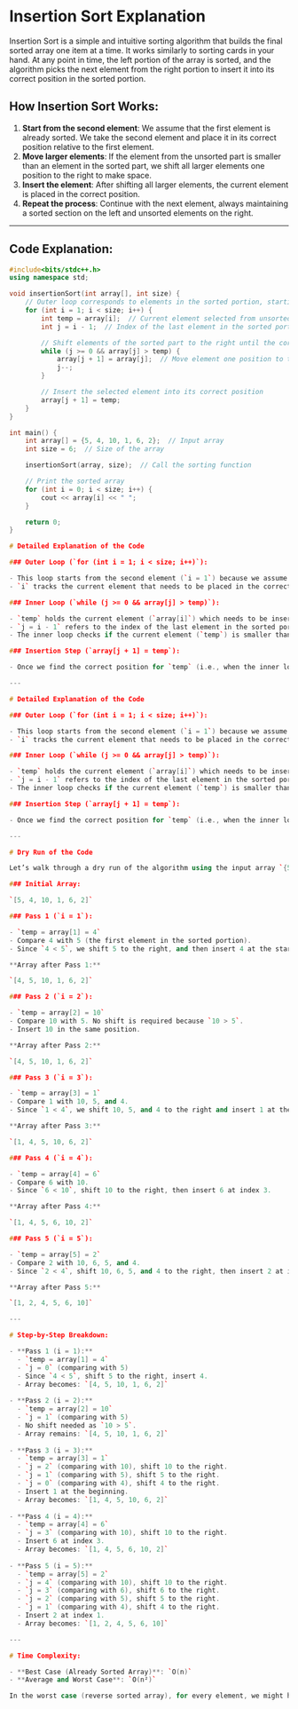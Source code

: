 # Insertion Sort Explanation

Insertion Sort is a simple and intuitive sorting algorithm that builds the final sorted array one item at a time. It works similarly to sorting cards in your hand. At any point in time, the left portion of the array is sorted, and the algorithm picks the next element from the right portion to insert it into its correct position in the sorted portion.

## How Insertion Sort Works:

1. **Start from the second element**: We assume that the first element is already sorted. We take the second element and place it in its correct position relative to the first element.
2. **Move larger elements**: If the element from the unsorted part is smaller than an element in the sorted part, we shift all larger elements one position to the right to make space.
3. **Insert the element**: After shifting all larger elements, the current element is placed in the correct position.
4. **Repeat the process**: Continue with the next element, always maintaining a sorted section on the left and unsorted elements on the right.

---

## Code Explanation:

```cpp
#include<bits/stdc++.h>
using namespace std;

void insertionSort(int array[], int size) {
    // Outer loop corresponds to elements in the sorted portion, starting from index 1 
    for (int i = 1; i < size; i++) {
        int temp = array[i];  // Current element selected from unsorted part
        int j = i - 1;  // Index of the last element in the sorted portion

        // Shift elements of the sorted part to the right until the correct position for temp is found
        while (j >= 0 && array[j] > temp) {
            array[j + 1] = array[j];  // Move element one position to the right
            j--;
        }

        // Insert the selected element into its correct position
        array[j + 1] = temp;
    }
}

int main() {
    int array[] = {5, 4, 10, 1, 6, 2};  // Input array
    int size = 6;  // Size of the array

    insertionSort(array, size);  // Call the sorting function

    // Print the sorted array
    for (int i = 0; i < size; i++) {
        cout << array[i] << " ";
    }

    return 0;
}

# Detailed Explanation of the Code

### Outer Loop (`for (int i = 1; i < size; i++)`):

- This loop starts from the second element (`i = 1`) because we assume that the first element is already sorted.
- `i` tracks the current element that needs to be placed in the correct position in the sorted portion.

### Inner Loop (`while (j >= 0 && array[j] > temp)`):

- `temp` holds the current element (`array[i]`) which needs to be inserted into the sorted part.
- `j = i - 1` refers to the index of the last element in the sorted portion.
- The inner loop checks if the current element (`temp`) is smaller than any element in the sorted portion. If so, it shifts the larger elements one position to the right until it finds the correct spot for `temp`.

### Insertion Step (`array[j + 1] = temp`):

- Once we find the correct position for `temp` (i.e., when the inner loop terminates), we insert it at index `j + 1`.

---

# Detailed Explanation of the Code

### Outer Loop (`for (int i = 1; i < size; i++)`):

- This loop starts from the second element (`i = 1`) because we assume that the first element is already sorted.
- `i` tracks the current element that needs to be placed in the correct position in the sorted portion.

### Inner Loop (`while (j >= 0 && array[j] > temp)`):

- `temp` holds the current element (`array[i]`) which needs to be inserted into the sorted part.
- `j = i - 1` refers to the index of the last element in the sorted portion.
- The inner loop checks if the current element (`temp`) is smaller than any element in the sorted portion. If so, it shifts elements to the right.

### Insertion Step (`array[j + 1] = temp`):

- Once we find the correct position for `temp` (i.e., when the inner loop terminates), we insert it at index `j + 1`.

---

# Dry Run of the Code

Let’s walk through a dry run of the algorithm using the input array `{5, 4, 10, 1, 6, 2}`.

### Initial Array:

`[5, 4, 10, 1, 6, 2]`

### Pass 1 (`i = 1`):

- `temp = array[1] = 4`
- Compare 4 with 5 (the first element in the sorted portion).
- Since `4 < 5`, we shift 5 to the right, and then insert 4 at the start.

**Array after Pass 1:**

`[4, 5, 10, 1, 6, 2]`

### Pass 2 (`i = 2`):

- `temp = array[2] = 10`
- Compare 10 with 5. No shift is required because `10 > 5`.
- Insert 10 in the same position.

**Array after Pass 2:**

`[4, 5, 10, 1, 6, 2]`

### Pass 3 (`i = 3`):

- `temp = array[3] = 1`
- Compare 1 with 10, 5, and 4.
- Since `1 < 4`, we shift 10, 5, and 4 to the right and insert 1 at the start.

**Array after Pass 3:**

`[1, 4, 5, 10, 6, 2]`

### Pass 4 (`i = 4`):

- `temp = array[4] = 6`
- Compare 6 with 10.
- Since `6 < 10`, shift 10 to the right, then insert 6 at index 3.

**Array after Pass 4:**

`[1, 4, 5, 6, 10, 2]`

### Pass 5 (`i = 5`):

- `temp = array[5] = 2`
- Compare 2 with 10, 6, 5, and 4.
- Since `2 < 4`, shift 10, 6, 5, and 4 to the right, then insert 2 at index 1.

**Array after Pass 5:**

`[1, 2, 4, 5, 6, 10]`

---

# Step-by-Step Breakdown:

- **Pass 1 (i = 1):**
  - `temp = array[1] = 4`
  - `j = 0` (comparing with 5)
  - Since `4 < 5`, shift 5 to the right, insert 4.
  - Array becomes: `[4, 5, 10, 1, 6, 2]`
  
- **Pass 2 (i = 2):**
  - `temp = array[2] = 10`
  - `j = 1` (comparing with 5)
  - No shift needed as `10 > 5`.
  - Array remains: `[4, 5, 10, 1, 6, 2]`
  
- **Pass 3 (i = 3):**
  - `temp = array[3] = 1`
  - `j = 2` (comparing with 10), shift 10 to the right.
  - `j = 1` (comparing with 5), shift 5 to the right.
  - `j = 0` (comparing with 4), shift 4 to the right.
  - Insert 1 at the beginning.
  - Array becomes: `[1, 4, 5, 10, 6, 2]`
  
- **Pass 4 (i = 4):**
  - `temp = array[4] = 6`
  - `j = 3` (comparing with 10), shift 10 to the right.
  - Insert 6 at index 3.
  - Array becomes: `[1, 4, 5, 6, 10, 2]`
  
- **Pass 5 (i = 5):**
  - `temp = array[5] = 2`
  - `j = 4` (comparing with 10), shift 10 to the right.
  - `j = 3` (comparing with 6), shift 6 to the right.
  - `j = 2` (comparing with 5), shift 5 to the right.
  - `j = 1` (comparing with 4), shift 4 to the right.
  - Insert 2 at index 1.
  - Array becomes: `[1, 2, 4, 5, 6, 10]`

---

# Time Complexity:

- **Best Case (Already Sorted Array)**: `O(n)`
- **Average and Worst Case**: `O(n²)`

In the worst case (reverse sorted array), for every element, we might have to shift all previous elements.

